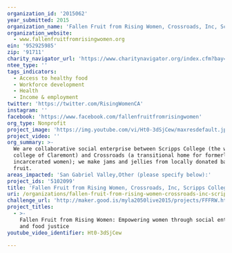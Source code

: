```yaml
---
organization_id: '2015062'
year_submitted: 2015
organization_name: 'Fallen Fruit from Rising Women, Crossroads, Inc, Scripps College'
organization_website:
  - www.fallenfruitfromrisingwomen.org
ein: '952925985'
zip: '91711'
charity_navigator_url: 'https://www.charitynavigator.org/index.cfm?bay=search.profile&ein=952925985'
ntee_type: ''
tags_indicators:
  - Access to healthy food
  - Workforce development
  - Health
  - Income & employment
twitter: 'https://twitter.com/RisingWomenCA'
instagram: ''
facebook: 'https://www.facebook.com/fallenfruitfromrisingwomen'
org_type: Nonprofit
project_image: 'https://img.youtube.com/vi/Ht0-3dSjCew/maxresdefault.jpg'
project_video: ''
org_summary: >-
  We are collaborative social enterprise between Scripps College (the women's
  college of Claremont) and Crossroads (a transitional home for formerly
  incarcerated women); we make jams and jellies from locally donated back yard
  fruit.
areas_impacted: 'San Gabriel Valley,Other (please specify below):'
project_ids: '5102099'
title: 'Fallen Fruit from Rising Women, Crossroads, Inc, Scripps College'
uri: /organizations/fallen-fruit-from-rising-women-crossroads-inc-scripps-college/
challenge_url: 'http://maker.good.is/myla2050live2015/projects/FFFRW.html'
project_titles:
  - >-
    Fallen Fruit from Rising Women: Empowering women through social enterprise
    and food justice
youtube_video_identifier: Ht0-3dSjCew

---
```

